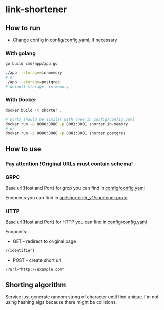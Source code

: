 # link-shortener

## How to run

- Change config in [config/config.yaml](config/config.yaml), if necessary

### With golang
```bash
go build cmd/app/app.go

./app --storage=in-memory
# or
./app --storage=postgres
# default storage: in-memory
```

### With Docker
```bash
docker build -t shorter . 

# ports should be similar with ones in config/config.yaml
docker run -p 8080:8080 -p 8081:8081 shorter in-memory
# or
docker run -p 8080:8080 -p 8081:8081 shorter postgres
```

## How to use
### Pay attention !Original URLs must contain schema!

### GRPC
Base url(Host and Port) for grcp you can find in [config/config.yaml](config/config.yaml)

Endpoints you can find in [api/shortener_v1/shortener.proto](api/shortener_v1/shortener.proto)

### HTTP
Base url(Host and Port) for HTTP you can find in [config/config.yaml](config/config.yaml)

Endpoints:

- GET - redirect to original page
```
/{identifier}
```
- POST - create short url
```
/?url="http://example.com"
```

## Shorting algorithm
Service just generate random string of character until find unique. I'm not using hashing algs 
because there might be collisions.